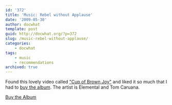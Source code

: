 ```yaml
---
id: '372'
title: 'Music: Rebel without Applause'
date: '2009-05-30'
author: docwhat
template: post
guid: http://docwhat.org/?p=372
slug: /music-rebel-without-applause/
categories:
    - docwhat
tags:
    - music
    - recommendations
archived: true
---
```


Found this lovely video called
<a title="Video on Vimeo" href="http://www.vimeo.com/794351">"Cup of Brown
Joy"</a> and liked it so much that I had to
<a title="Buy Rebel Without Applause" href="http://www.teasearecords.net/shop.cfm">buy
the album</a>. The artist is Elemental and Tom Caruana.

<object width="400" height="225" data="http://vimeo.com/moogaloop.swf?clip_id=794351&amp;server=vimeo.com&amp;show_title=1&amp;show_byline=1&amp;show_portrait=0&amp;color=&amp;fullscreen=1" type="application/x-shockwave-flash"><param name="allowfullscreen" value="true" /><param name="allowscriptaccess" value="always" /><param name="src" value="http://vimeo.com/moogaloop.swf?clip_id=794351&amp;server=vimeo.com&amp;show_title=1&amp;show_byline=1&amp;show_portrait=0&amp;color=&amp;fullscreen=1" /></object>

<a title="Buy Rebel Without Applause" href="http://www.teasearecords.net/shop.cfm">Buy
the Album</a>
